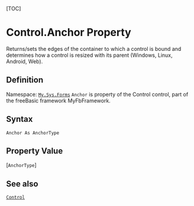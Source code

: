 [TOC]
# Control.Anchor Property
Returns/sets the edges of the container to which a control is bound and determines how a control is resized with its parent (Windows, Linux, Android, Web).
## Definition
Namespace: [`My.Sys.Forms`](My.Sys.Forms.md)
`Anchor` is property of the Control control, part of the freeBasic framework MyFbFramework.
## Syntax
```freeBasic
Anchor As AnchorType
```
## Property Value
[`AnchorType`]
## See also
[`Control`](Control.md)
